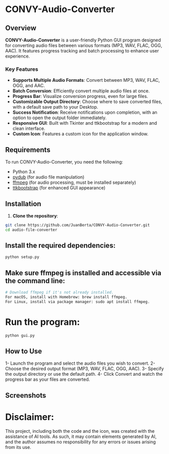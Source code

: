 # CONVY-Audio-Converter

## Overview
**CONVY-Audio-Converter** is a user-friendly Python GUI program designed for converting audio files between various formats (MP3, WAV, FLAC, OGG, AAC). It features progress tracking and batch processing to enhance user experience.

### Key Features
- **Supports Multiple Audio Formats**: Convert between MP3, WAV, FLAC, OGG, and AAC.
- **Batch Conversion**: Efficiently convert multiple audio files at once.
- **Progress Bar**: Visualize conversion progress, even for large files.
- **Customizable Output Directory**: Choose where to save converted files, with a default save path to your Desktop.
- **Success Notification**: Receive notifications upon completion, with an option to open the output folder immediately.
- **Responsive GUI**: Built with Tkinter and ttkbootstrap for a modern and clean interface.
- **Custom Icon**: Features a custom icon for the application window.

## Requirements
To run CONVY-Audio-Converter, you need the following:

- Python 3.x
- [pydub](https://github.com/jiaaro/pydub) (for audio file manipulation)
- [ffmpeg](https://ffmpeg.org/download.html) (for audio processing, must be installed separately)
- [ttkbootstrap](https://ttkbootstrap.readthedocs.io/en/latest/) (for enhanced GUI appearance)

## Installation
1. **Clone the repository**:

```bash
git clone https://github.com/JuanBerta/CONVY-Audio-Converter.git
cd audio-file-converter
```

## Install the required dependencies:
```bash
python setup.py
```

## Make sure ffmpeg is installed and accessible via the command line:

```bash
# Download ffmpeg if it's not already installed.
For macOS, install with Homebrew: brew install ffmpeg.
For Linux, install via package manager: sudo apt install ffmpeg.
```

# Run the program:

```bash
python gui.py
```

## How to Use
1- Launch the program and select the audio files you wish to convert.
2- Choose the desired output format (MP3, WAV, FLAC, OGG, AAC).
3- Specify the output directory or use the default path.
4- Click Convert and watch the progress bar as your files are converted.

## Screenshots


# Disclaimer:
This project, including both the code and the icon, was created with the assistance of AI tools. As such, it may contain elements generated by AI, and the author assumes no responsibility for any errors or issues arising from its use.
